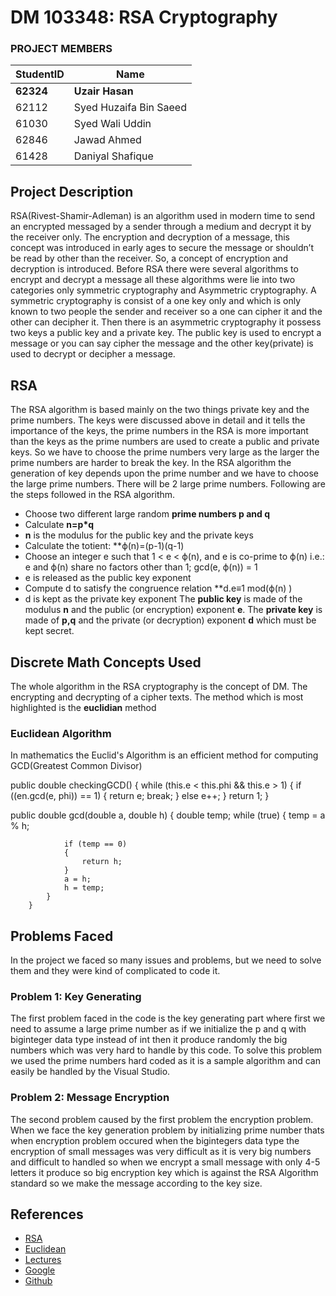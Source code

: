 # DM 103348: RSA Cryptography
### PROJECT MEMBERS
StudentID | Name
------------ | -------------
**62324** | **Uzair Hasan**
62112 | Syed Huzaifa Bin Saeed
61030 | Syed Wali Uddin
62846 | Jawad Ahmed
61428 | Daniyal Shafique


## Project Description ##
RSA(Rivest-Shamir-Adleman) is an algorithm used in modern time to send an encrypted messaged by a sender through a medium and decrypt it by the receiver only. The encryption and decryption of a message, this concept was introduced in early ages to secure the message or shouldn’t be read by other than the receiver. So, a concept of encryption and decryption is introduced. Before RSA there were several algorithms to encrypt and decrypt a message all these algorithms were lie into two categories only symmetric cryptography and Asymmetric cryptography. A symmetric cryptography is consist of a one key only and which is only known to two people the sender and receiver so a one can cipher it and the other can decipher it. Then there is an asymmetric cryptography it possess two keys a public key and a private key. The public key is used to encrypt a message or you can say cipher the message and the other key(private) is used to decrypt or decipher a message.
## RSA
The RSA algorithm is based mainly on the two things private key and the prime numbers. The keys were discussed above in detail and it tells the importance of the keys, the prime numbers in the RSA is more important than the keys as the prime numbers are used to create a public and private keys. So we have to choose the prime numbers very large as the larger the prime numbers are harder to break the key. In the RSA algorithm the generation of key depends upon the prime number and we have to choose the large prime numbers. There will be 2 large prime numbers. Following are the steps followed in the RSA algorithm.
-	Choose two different large random **prime numbers p and q**
-	Calculate **n=p*q**
- **n** is the modulus for the public key and the private keys
-	Calculate the totient: **ϕ(n)=(p-1)(q-1)
-	Choose an integer  e such that 1 <  e <  ϕ(n), and  e is co-prime to ϕ(n) i.e.: e and  ϕ(n) share no factors other than 1; gcd(e, ϕ(n)) = 1
-	e is released as the public key exponent
- Compute d to satisfy the congruence relation **d.e≡1  mod(ϕ(n) )
- d is kept as the private key exponent
The **public key** is made of the modulus **n** and the public (or encryption) exponent **e**.
The **private key** is made of **p,q** and the private (or decryption) exponent **d** which must be kept secret.

## Discrete Math Concepts Used ##
The whole algorithm in the RSA cryptography is the concept of DM. The encrypting and decrypting of a cipher texts. The method which is most highlighted is the **euclidian** method

### Euclidean Algorithm ###
In mathematics the Euclid's Algorithm is an efficient method for computing GCD(Greatest Common Divisor)

public double checkingGCD()
        {
            while (this.e < this.phi && this.e > 1)
            {
                if ((en.gcd(e, phi)) == 1)
                {
                    return e;
                    break;
                }
                else
                    e++;
            }
            return 1;
        }


public double gcd(double a, double h)
        {
            double temp;
            while (true)
            {
                temp = a % h;

                if (temp == 0)
                {
                    return h;
                }
                a = h;
                h = temp;
            }
        }



## Problems Faced ##
In the project we faced so many issues and problems, but we need to solve them and they were kind of complicated to code it.

### Problem 1: Key Generating ###
The first problem faced in the code is the key generating part where first we need to assume a large prime number as if we initialize the p and q with biginteger data type instead of int then it produce randomly the big numbers which was very hard to handle by this code. To solve this problem we used the prime numbers hard coded as it is a sample algorithm and can easily be handled by the Visual Studio.

### Problem 2: Message Encryption ###
The second problem caused by the first problem the encryption problem. When we face the key generation problem by initializing prime number thats when encryption problem occured when the bigintegers data type the encryption of small messages was very difficult as it is very big numbers and difficult to handled so when we encrypt a small message with only 4-5 letters it produce so big encryption key which is against the RSA Algorithm standard so we make the message according to the key size.


## References ##
- [RSA](https://simple.wikipedia.org/wiki/RSA_algorithm)
- [Euclidean](https://en.wikipedia.org/wiki/Euclidean_algorithm)
- [Lectures](http://discretemathatkiet.22web.org/lectures/22_Cryptography.pdf)
- [Google](https://www.google.com/)
- [Github](https://github.com/)
